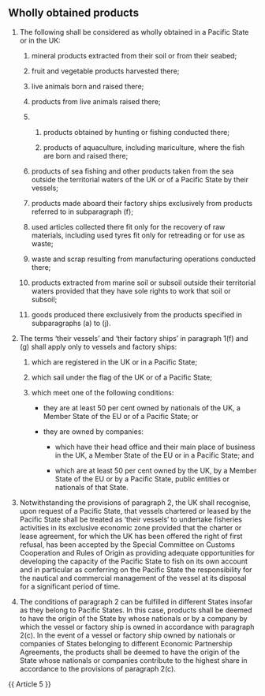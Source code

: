## Wholly obtained products

1. The following shall be considered as wholly obtained in a Pacific State or in the UK:

   1. mineral products extracted from their soil or from their seabed;

   2. fruit and vegetable products harvested there;

   3. live animals born and raised there;

   4. products from live animals raised there;

   5. 
      1. products obtained by hunting or fishing conducted there;

      2. products of aquaculture, including mariculture, where the fish are born and raised there;

   6. products of sea fishing and other products taken from the sea outside the territorial waters of the UK or of a Pacific State by their vessels;

   7. products made aboard their factory ships exclusively from products referred to in subparagraph (f);

   8. used articles collected there fit only for the recovery of raw materials, including used tyres fit only for retreading or for use as waste;

   9. waste and scrap resulting from manufacturing operations conducted there;

   10. products extracted from marine soil or subsoil outside their territorial waters provided that they have sole rights to work that soil or subsoil;

   11. goods produced there exclusively from the products specified in subparagraphs (a) to (j).

2. The terms ‘their vessels’ and ‘their factory ships’ in paragraph 1(f) and (g) shall apply only to vessels and factory ships:

   1. which are registered in the UK or in a Pacific State;

   2. which sail under the flag of the UK or of a Pacific State;

   3. which meet one of the following conditions:

      - they are at least 50 per cent owned by nationals of the UK, a Member State of the EU or of a Pacific State; or

      - they are owned by companies:

        - which have their head office and their main place of business in the UK, a Member State of the EU or in a Pacific State; and

        - which are at least 50 per cent owned by the UK, by a Member State of the EU or by a Pacific State, public entities or nationals of that State.

3. Notwithstanding the provisions of paragraph 2, the UK shall recognise, upon request of a Pacific State, that vessels chartered or leased by the Pacific State shall be treated as ‘their vessels’ to undertake fisheries activities in its exclusive economic zone provided that the charter or lease agreement, for which the UK has been offered the right of first refusal, has been accepted by the Special Committee on Customs Cooperation and Rules of Origin as providing adequate opportunities for developing the capacity of the Pacific State to fish on its own account and in particular as conferring on the Pacific State the responsibility for the nautical and commercial management of the vessel at its disposal for a significant period of time.

4. The conditions of paragraph 2 can be fulfilled in different States insofar as they belong to Pacific States. In this case, products shall be deemed to have the origin of the State by whose nationals or by a company by which the vessel or factory ship is owned in accordance with paragraph 2(c). In the event of a vessel or factory ship owned by nationals or companies of States belonging to different Economic Partnership Agreements, the products shall be deemed to have the origin of the State whose nationals or companies contribute to the highest share in accordance to the provisions of paragraph 2(c).

{{ Article 5 }}
